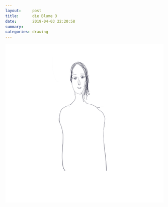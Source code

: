 ```yaml
---
layout:     post
title:      die Blume 3
date:       2019-04-03 22:20:58
summary:    
categories: drawing
---
```

![die Blume 3](/images/diary/die-Blume-3.png ".")
